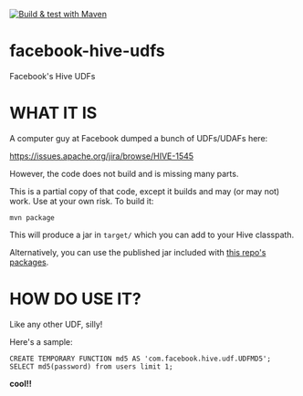 [![Build & test with Maven](https://github.com/brndnmtthws/facebook-hive-udfs/actions/workflows/build-and-test.yml/badge.svg)](https://github.com/brndnmtthws/facebook-hive-udfs/actions/workflows/build-and-test.yml)

facebook-hive-udfs
==================

Facebook's Hive UDFs

# WHAT IT IS

A computer guy at Facebook dumped a bunch of UDFs/UDAFs here:

https://issues.apache.org/jira/browse/HIVE-1545

However, the code does not build and is missing many parts.

This is a partial copy of that code, except it builds and may (or may not) work. Use at your own risk. To build it:

```
mvn package
```

This will produce a jar in `target/` which you can add to your Hive classpath.

Alternatively, you can use the published jar included with [this repo's packages](https://github.com/brndnmtthws/facebook-hive-udfs/packages).

# HOW DO USE IT?

Like any other UDF, silly!

Here's a sample:

```
CREATE TEMPORARY FUNCTION md5 AS 'com.facebook.hive.udf.UDFMD5';
SELECT md5(password) from users limit 1;
```

**cool!!**
